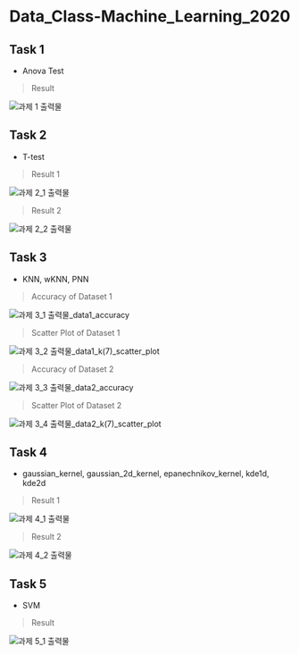 # Data_Class-Machine_Learning_2020
## Task 1
- Anova Test
> Result <br/>

![과제 1 출력물](https://user-images.githubusercontent.com/63955072/122850161-bfdcf600-d347-11eb-8b33-bea6322e2c03.PNG)


## Task 2
- T-test
> Result 1 <br/>

![과제 2_1 출력물](https://user-images.githubusercontent.com/63955072/122850559-63c6a180-d348-11eb-9e92-405036b5e587.PNG)

> Result 2 <br/>

![과제 2_2 출력물](https://user-images.githubusercontent.com/63955072/122850892-f9623100-d348-11eb-922d-e37d58e70933.PNG)

## Task 3
- KNN, wKNN, PNN
> Accuracy of Dataset 1 <br/>

![과제 3_1 출력물_data1_accuracy](https://user-images.githubusercontent.com/63955072/122851033-42b28080-d349-11eb-8fb2-8f6cd1106166.PNG)

> Scatter Plot of Dataset 1 <br/>

![과제 3_2 출력물_data1_k(7)_scatter_plot](https://user-images.githubusercontent.com/63955072/122851065-53fb8d00-d349-11eb-86c8-2ed28b4b5ca4.PNG)

> Accuracy of Dataset 2 <br/>

![과제 3_3 출력물_data2_accuracy](https://user-images.githubusercontent.com/63955072/122851099-5e1d8b80-d349-11eb-8c79-176c5de41c1b.PNG)

> Scatter Plot of Dataset 2 <br/>

![과제 3_4 출력물_data2_k(7)_scatter_plot](https://user-images.githubusercontent.com/63955072/122851125-6a094d80-d349-11eb-9afb-31957f74d8c7.PNG)

## Task 4
- gaussian_kernel, gaussian_2d_kernel, epanechnikov_kernel, kde1d, kde2d
> Result 1 <br/>

![과제 4_1 출력물](https://user-images.githubusercontent.com/63955072/122851227-93c27480-d349-11eb-851d-a706949f2277.PNG)

> Result 2 <br/>

![과제 4_2 출력물](https://user-images.githubusercontent.com/63955072/122851247-9b821900-d349-11eb-94ac-5a832728c817.PNG)

## Task 5
- SVM
> Result <br/>

![과제 5_1 출력물](https://user-images.githubusercontent.com/63955072/122852082-fcf6b780-d34a-11eb-8afd-7c52b7762493.PNG)

